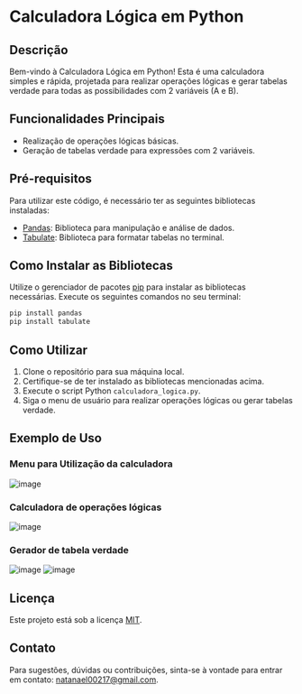 # Calculadora Lógica em Python

## Descrição
Bem-vindo à Calculadora Lógica em Python! Esta é uma calculadora simples e rápida, projetada para realizar operações lógicas e gerar tabelas verdade para todas as possibilidades com 2 variáveis (A e B).

## Funcionalidades Principais
- Realização de operações lógicas básicas.
- Geração de tabelas verdade para expressões com 2 variáveis.

## Pré-requisitos
Para utilizar este código, é necessário ter as seguintes bibliotecas instaladas:

- [Pandas](https://pandas.pydata.org/): Biblioteca para manipulação e análise de dados.
- [Tabulate](https://pypi.org/project/tabulate/): Biblioteca para formatar tabelas no terminal.

## Como Instalar as Bibliotecas
Utilize o gerenciador de pacotes [pip](https://pip.pypa.io/en/stable/) para instalar as bibliotecas necessárias. Execute os seguintes comandos no seu terminal:

```bash
pip install pandas
pip install tabulate
```

## Como Utilizar
1. Clone o repositório para sua máquina local.
2. Certifique-se de ter instalado as bibliotecas mencionadas acima.
3. Execute o script Python `calculadora_logica.py`.
4. Siga o menu de usuário para realizar operações lógicas ou gerar tabelas verdade.

## Exemplo de Uso

### Menu para Utilização da calculadora
![image](https://github.com/Natanael002/Calculadora-L-gica-em-Python/assets/145075911/0d372a12-d835-4b99-99ca-4146294ab8eb)
### Calculadora de operações lógicas
![image](https://github.com/Natanael002/Calculadora-L-gica-em-Python/assets/145075911/e90c2ba7-6539-4fc4-b99d-a50b073c885e)
### Gerador de tabela verdade
![image](https://github.com/Natanael002/Calculadora-L-gica-em-Python/assets/145075911/913cd95b-06e4-48cc-bdc5-55f70a5a723a)
![image](https://github.com/Natanael002/Calculadora-L-gica-em-Python/assets/145075911/f8db14a2-c476-438e-9069-8e057e8cd49a)


## Licença
Este projeto está sob a licença [MIT](LICENSE).

## Contato
Para sugestões, dúvidas ou contribuições, sinta-se à vontade para entrar em contato: natanael00217@gmail.com.
